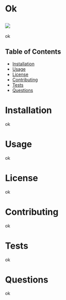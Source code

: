 # Ok
  <a href=""><img src="https://img.shields.io/badge/<License>-<ok>"></a>
  ---

ok

## Table of Contents
  * [Installation](#installation)
  * [Usage](#usage)
  * [License](#license)
  * [Contributing](#contributing)
  * [Tests](#tests)
  * [Questions](#questions)
# Installation
  ok
# Usage
  ok
# License
  ok
# Contributing
  ok
# Tests
  ok
# Questions  
  ok
